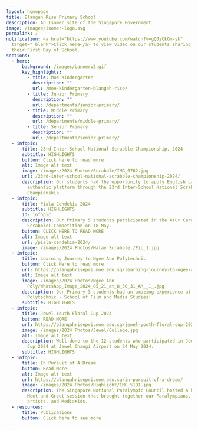 ```yaml
---
layout: homepage
title: Blangah Rise Primary School
description: An Isomer site of the Singapore Government
image: /images/isomer-logo.svg
permalink: /
notification: <a href="https://www.youtube.com/watch?v=gQJzCkGm-yk"
  target="_blank">Click here</a> to view video on our students sharing about
  their First Day of School.
sections:
  - hero:
      background: /images/bannerv2.gif
      key_highlights:
        - title: Moe Kindergarten
          description: ""
          url: /moe-kindergarten-blangah-rise/
        - title: Junior Primary
          description: ""
          url: /departments/junior-primary/
        - title: Middle Primary
          description: ""
          url: /departments/middle-primary/
        - title: Senior Primary
          description: ""
          url: /departments/senior-primary/
  - infopic:
      title: 23rd Inter-School National Scrabble Championship, 2024
      subtitle: HIGHLIGHTS
      button: Click here to read more
      alt: Image alt text
      image: /images/2024 Photos/Scrabble/IMG_0762.jpg
      url: /23rd-inter-school-national-scrabble-championship-2024/
      description: Our students had the opportunity to apply English Language in an
        authentic platform through the 23rd Inter-School National Scrabble
        Championship.
  - infopic:
      title: Piala Cendekia 2024
      subtitle: HIGHLIGHTS
      id: infopic
      description: Our Primary 5 students participated in the Atur Cara Sahibba (Malay
        Scrabble) Competition on 18 May.
      button: CLICK HERE TO READ MORE
      alt: Image alt text
      url: /piala-cendekia-2024/
      image: /images/2024 Photos/Malay Scrabble /Pic_1.jpg
  - infopic:
      title: Learning Journey to Ngee Ann Polytechnic
      button: Click Here to read more
      url: https://blangahrisepri.moe.edu.sg/learning-journey-to-ngee-ann-polytechnic/
      alt: Image alt text
      image: /images/2024 Photos/Ngee Ann
        Poly/WhatsApp_Image_2024_05_21_at_8_30_31_AM__1_.jpg
      description: Our Primary 3 students had an amazing experience at Ngee Ann
        Polytechnic - School of Film and Media Studies!
      subtitle: HIGHLIGHTS
  - infopic:
      title: Jewel Youth Floral Cup 2024
      button: READ MORE
      url: https://blangahrisepri.moe.edu.sg/jewel-youth-floral-cup-2024/
      image: /images/2024 Photos/Jewel/College.jpg
      alt: Image alt text
      description: Well done to the 12 students who participated in Jewel Youth Floral
        Cup 2024 at Jewel Changi Airport on 24 May 2024.
      subtitle: HIGHLIGHTS
  - infopic:
      title: In Pursuit of A Dream
      button: Read More
      alt: Image alt text
      url: https://blangahrisepri.moe.edu.sg/in-pursuit-of-a-dream/
      image: /images/2024 Photos/Highlight/IMG_5191.jpg
      description: The Singapore National Paralympic Council hosted a heartwarming
        Meet and Greet session that brought together our Paralympians, student
        artists, and MediaKids.
  - resources:
      title: Publications
      button: Click here to see more
---
```

